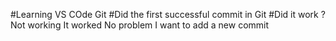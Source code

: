 #Learning VS COde Git
#Did the first successful commit in Git
#Did it work ?
Not working
It worked
No problem
I want to add a new commit
